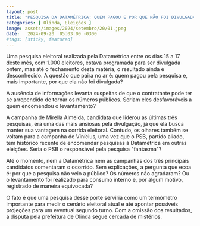 ```yaml
---
layout: post
title: "PESQUISA DA DATAMÉTRICA: QUEM PAGOU E POR QUE NÃO FOI DIVULGADA?"
categories: [ Olinda, Eleições ]
image: assets/images/2024/setembro/20/01.jpeg
date:   2024-09-20  05:03:00 -0300
#tags: [sticky, featured]
---
```

Uma pesquisa eleitoral realizada pela Datamétrica entre os dias 15 a 17 deste mês, com 1.000 eleitores, estava programada para ser divulgada ontem, mas até o fechamento desta matéria, o resultado ainda é desconhecido. A questão que paira no ar é: quem pagou pela pesquisa e, mais importante, por que ela não foi divulgada?

A ausência de informações levanta suspeitas de que o contratante pode ter se arrependido de tornar os números públicos. Seriam eles desfavoráveis a quem encomendou o levantamento?

A campanha de Mirella Almeida, candidata que liderou as últimas três pesquisas, era uma das mais ansiosas pela divulgação, já que ela busca manter sua vantagem na corrida eleitoral. Contudo, os olhares também se voltam para a campanha de Vinícius, uma vez que o PSB, partido aliado, tem histórico recente de encomendar pesquisas à Datamétrica em outras eleições. Seria o PSB o responsável pela pesquisa "fantasma"?

Até o momento, nem a Datamétrica nem as campanhas dos três principais candidatos comentaram o ocorrido. Sem explicações, a pergunta que ecoa é: por que a pesquisa não veio a público? Os números não agradaram? Ou o levantamento foi realizado para consumo interno e, por algum motivo, registrado de maneira equivocada?

O fato é que uma pesquisa desse porte serviria como um termômetro importante para medir o cenário eleitoral atual e até apontar possíveis projeções para um eventual segundo turno. Com a omissão dos resultados, a disputa pela prefeitura de Olinda segue cercada de mistérios.